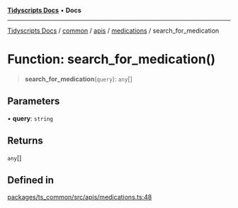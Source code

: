 [**Tidyscripts Docs**](../../../../../../../README.md) • **Docs**

***

[Tidyscripts Docs](../../../../../../../globals.md) / [common](../../../../../README.md) / [apis](../../../README.md) / [medications](../README.md) / search\_for\_medication

# Function: search\_for\_medication()

> **search\_for\_medication**(`query`): `any`[]

## Parameters

• **query**: `string`

## Returns

`any`[]

## Defined in

[packages/ts\_common/src/apis/medications.ts:48](https://github.com/sheunaluko/tidyscripts/blob/master/packages/ts_common/src/apis/medications.ts#L48)
